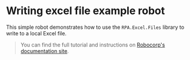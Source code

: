 # Writing excel file example robot

This simple robot demonstrates how to use the `RPA.Excel.Files` library to write to a local Excel file.

> You can find the full tutorial and instructions on [Robocorp's documentation site](https://robocorp.com/docs/development-guide/excel/writing-excel-files-tutorial).

